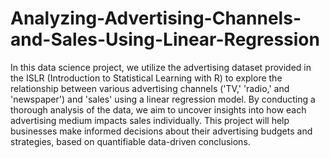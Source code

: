 # Analyzing-Advertising-Channels-and-Sales-Using-Linear-Regression
In this data science project, we utilize the advertising dataset provided in the ISLR (Introduction to Statistical Learning with R) to explore the relationship between various advertising channels ('TV,' 'radio,' and 'newspaper') and 'sales' using a linear regression model. By conducting a thorough analysis of the data, we aim to uncover insights into how each advertising medium impacts sales individually. This project will help businesses make informed decisions about their advertising budgets and strategies, based on quantifiable data-driven conclusions.
